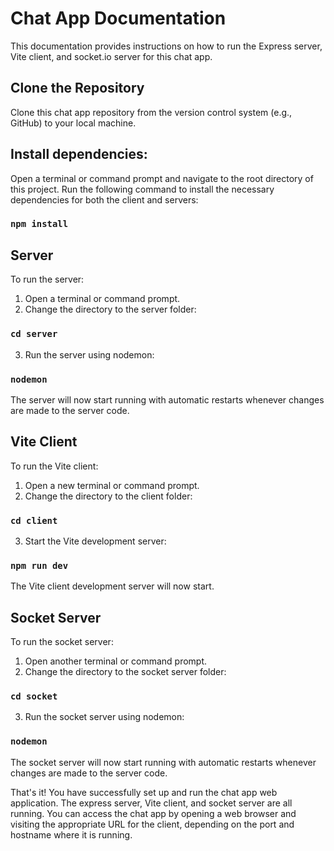 # Chat App Documentation

This documentation provides instructions on how to run the Express server, Vite client, and socket.io server for this chat app.

## Clone the Repository

Clone this chat app repository from the version control system (e.g., GitHub) to your local machine.

## Install dependencies:

Open a terminal or command prompt and navigate to the root directory of this project.
Run the following command to install the necessary dependencies for both the client and servers:

### `npm install`

## Server

To run the server:

1. Open a terminal or command prompt.
2. Change the directory to the server folder:


### `cd server`

3. Run the server using nodemon:

### `nodemon`


The server will now start running with automatic restarts whenever changes are made to the server code.

## Vite Client

To run the Vite client:

1. Open a new terminal or command prompt.
2. Change the directory to the client folder:

### `cd client`

3. Start the Vite development server:

### `npm run dev`


The Vite client development server will now start.

## Socket Server

To run the socket server:

1. Open another terminal or command prompt.
2. Change the directory to the socket server folder:

### `cd socket`

3. Run the socket server using nodemon:

### `nodemon`


The socket server will now start running with automatic restarts whenever changes are made to the server code.

That's it! You have successfully set up and run the chat app web application. The express server, Vite client, and socket server are all running. You can access the chat app by opening a web browser and visiting the appropriate URL for the client, depending on the port and hostname where it is running.

